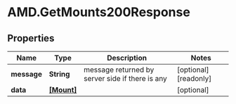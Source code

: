 # AMD.GetMounts200Response

## Properties

Name | Type | Description | Notes
------------ | ------------- | ------------- | -------------
**message** | **String** | message returned by server side if there is any | [optional] [readonly] 
**data** | [**[Mount]**](Mount.md) |  | [optional] 


